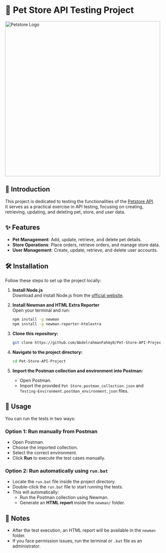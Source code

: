 # 🐾 Pet Store API Testing Project

<img src="https://encrypted-tbn0.gstatic.com/images?q=tbn:ANd9GcTWqimV0fZPeeWriH1tF1RSGkv_ro3iSmnPZQ&s" alt="Petstore Logo" width="500"/>

## 📖 Introduction

This project is dedicated to testing the functionalities of the [Petstore API](https://petstore.swagger.io/).  
It serves as a practical exercise in API testing, focusing on creating, retrieving, updating, and deleting pet, store, and user data.

## ✨ Features

- **Pet Management**: Add, update, retrieve, and delete pet details.
- **Store Operations**: Place orders, retrieve orders, and manage store data.
- **User Management**: Create, update, retrieve, and delete user accounts.

## 🛠️ Installation

Follow these steps to set up the project locally:

1. **Install Node.js**  
   Download and install Node.js from the [official website](https://nodejs.org/).

2. **Install Newman and HTML Extra Reporter**  
   Open your terminal and run:
   
   ```bash
   npm install -g newman
   npm install -g newman-reporter-htmlextra
   ```
3. **Clone this repository:**

   ```bash
   git clone https://github.com/AbdelrahmanFahmy0/Pet-Store-API-Project.git
   ```
   
4. **Navigate to the project directory:**
   
   ```bash
   cd Pet-Store-API-Project
   ```

5. **Import the Postman collection and environment into Postman:**
   - Open Postman.
   - Import the provided `Pet Store.postman_collection.json` and `Testing-Environment.postman_environment.json` files.

## 🚀 Usage

You can run the tests in two ways:

### Option 1: Run manually from Postman
- Open Postman.
- Choose the imported collection.
- Select the correct environment.
- Click **Run** to execute the test cases manually.

### Option 2: Run automatically using `run.bat`
- Locate the `run.bat` file inside the project directory.
- Double-click the `run.bat` file to start running the tests.
- This will automatically:
  - Run the Postman collection using Newman.
  - Generate an **HTML report** inside the `newman/` folder.


## 📄 Notes

- After the test execution, an HTML report will be available in the `newman` folder.
- If you face permission issues, run the terminal or `.bat` file as an administrator.
